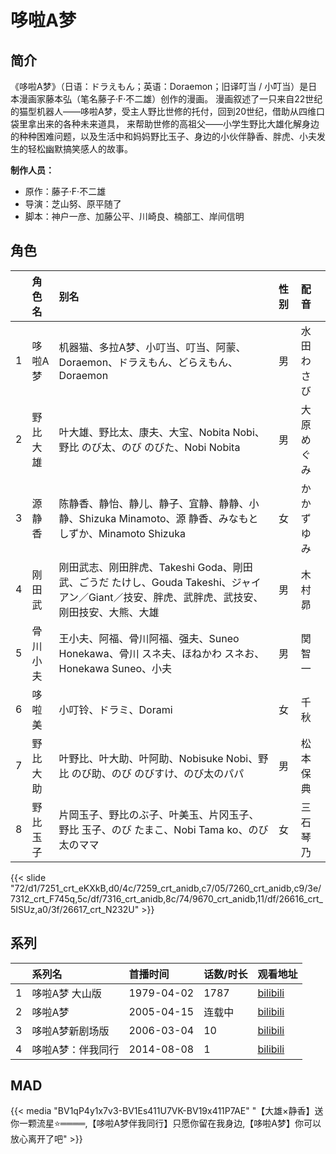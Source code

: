 # 哆啦A梦


## 简介

《哆啦A梦》（日语：ドラえもん；英语：Doraemon；旧译叮当 / 小叮当）是日本漫画家藤本弘（笔名藤子·F·不二雄）创作的漫画。
漫画叙述了一只来自22世纪的猫型机器人——哆啦A梦，受主人野比世修的托付，回到20世纪，借助从四维口袋里拿出来的各种未来道具，
来帮助世修的高祖父——小学生野比大雄化解身边的种种困难问题，以及生活中和妈妈野比玉子、身边的小伙伴静香、胖虎、小夫发生的轻松幽默搞笑感人的故事。

**制作人员：**
- 原作：藤子·F·不二雄
- 导演：芝山努、原平随了
- 脚本：神户一彦、加藤公平、川崎良、楠部工、岸间信明

## 角色

|     |   角色名   |   别名  | 性别 |  配音  |
|:--- |:------  |:----      |:---  |:--   |
| 1 | 哆啦A梦 | 机器猫、多拉A梦、小叮当、叮当、阿蒙、Doraemon、ドラえもん、どらえもん、Doraemon | 男 | 水田わさび |
| 2 | 野比大雄 | 叶大雄、野比太、康夫、大宝、Nobita Nobi、野比 のび太、のび のびた、Nobi Nobita | 男 | 大原めぐみ |
| 3 | 源静香 | 陈静香、静怡、静儿、静子、宜静、静静、小静、Shizuka Minamoto、源 静香、みなもと しずか、Minamoto Shizuka | 女 | かかずゆみ |
| 4 | 刚田武 | 刚田武志、刚田胖虎、Takeshi Goda、剛田 武、ごうだ たけし、Gouda Takeshi、ジャイアン／Giant／技安、胖虎、武胖虎、武技安、刚田技安、大熊、大雄 | 男 | 木村昴 |
| 5 | 骨川小夫 | 王小夫、阿福、骨川阿福、强夫、Suneo Honekawa、骨川 スネ夫、ほねかわ スネお、Honekawa Suneo、小夫 | 男 | 関智一 |
| 6 | 哆啦美 | 小叮铃、ドラミ、Dorami | 女 | 千秋 |
| 7 | 野比大助 | 叶野比、叶大助、叶阿助、Nobisuke Nobi、野比 のび助、のび のびすけ、のび太のパパ | 男 | 松本保典 |
| 8 | 野比玉子 | 片岡玉子、野比のぶ子、叶美玉、片冈玉子、野比 玉子、のび たまこ、Nobi Tama ko、のび太のママ | 女 | 三石琴乃 |

{{< slide "72/d1/7251_crt_eKXkB,d0/4c/7259_crt_anidb,c7/05/7260_crt_anidb,c9/3e/7312_crt_F745q,5c/df/7316_crt_anidb,8c/74/9670_crt_anidb,11/df/26616_crt_5ISUz,a0/3f/26617_crt_N232U" >}}

## 系列

|     | 系列名       | 首播时间       | 话数/时长 | 观看地址                                                      |
|:----|:----------|:-----------|:------|:----------------------------------------------------------|
| 1   | 哆啦A梦 大山版  | 1979-04-02 | 1787  | [bilibili](https://www.bilibili.com/video/BV1tx411D7Lp)   |
| 2   | 哆啦A梦      | 2005-04-15 | 连载中     | [bilibili](https://www.bilibili.com/video/BV18t411D7bs)   |
| 3   | 哆啦A梦新剧场版  | 2006-03-04 | 10    | [bilibili](https://www.bilibili.com/video/BV1Js411o78A)   |
| 4   | 哆啦A梦：伴我同行 | 2014-08-08 | 1     | [bilibili](https://www.bilibili.com/bangumi/play/ss41235) |

## MAD

{{< media  "BV1qP4y1x7v3-BV1Es411U7VK-BV19x411P7AE"
"【大雄×静香】送你一颗流星⭐════,【哆啦A梦伴我同行】只愿你留在我身边,【哆啦A梦】你可以放心离开了吧"  >}}

